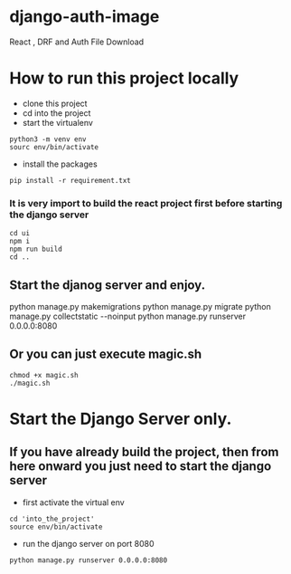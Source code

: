 # django-auth-image
React , DRF and Auth File Download

# How to run this project locally
- clone this project
- cd into the project
- start the virtualenv
```
python3 -m venv env
sourc env/bin/activate

```
- install the packages
```
pip install -r requirement.txt
```

### It is very import to build the react project first before starting the django server
```
cd ui
npm i
npm run build
cd ..
```
## Start the djanog server and enjoy.
python manage.py makemigrations
python manage.py migrate
python manage.py collectstatic --noinput
python manage.py runserver 0.0.0.0:8080


## Or you can just execute magic.sh
```
chmod +x magic.sh
./magic.sh

```

# Start the Django Server only.
## If you have already build the project, then from here onward you just need to start the django server

- first activate the virtual env
```
cd 'into_the_project'
source env/bin/activate

```
- run the django server on port 8080
```
python manage.py runserver 0.0.0.0:8080
```